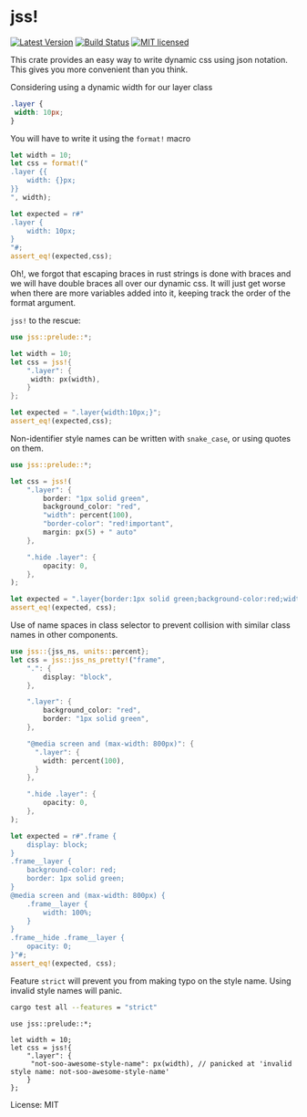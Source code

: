 # jss!

[![Latest Version](https://img.shields.io/crates/v/jss.svg)](https://crates.io/crates/jss)
[![Build Status](https://github.com/ivanceras/jss/actions/workflows/rust.yml/badge.svg)](https://github.com/ivanceras/jss/actions/workflows/rust.yml)
[![MIT licensed](https://img.shields.io/badge/license-MIT-blue.svg)](./LICENSE)

This crate provides an easy way to write dynamic css using json notation.
This gives you more convenient than you think.


Considering using a dynamic width for our layer class

```css
.layer {
 width: 10px;
}
```

You will have to write it using the `format!` macro

```rust
let width = 10;
let css = format!("
.layer {{
    width: {}px;
}}
", width);

let expected = r#"
.layer {
    width: 10px;
}
"#;
assert_eq!(expected,css);
```

Oh!, we forgot that escaping braces in rust strings is done with braces and we will have double braces all over our dynamic css.
It will just get worse when there are more variables added into it, keeping track the order of the format argument.

`jss!` to the rescue:

```rust
use jss::prelude::*;

let width = 10;
let css = jss!{
    ".layer": {
     width: px(width),
    }
};

let expected = ".layer{width:10px;}";
assert_eq!(expected,css);

```

Non-identifier style names can be written with `snake_case`, or using quotes on them.
```rust
use jss::prelude::*;

let css = jss!(
    ".layer": {
        border: "1px solid green",
        background_color: "red",
        "width": percent(100),
        "border-color": "red!important",
        margin: px(5) + " auto"
    },

    ".hide .layer": {
        opacity: 0,
    },
);

let expected = ".layer{border:1px solid green;background-color:red;width:100%;border-color:red!important;margin:5px auto;}.hide .layer{opacity:0;}";
assert_eq!(expected, css);
```

Use of name spaces in class selector to prevent collision with similar class names in other components.
```rust
use jss::{jss_ns, units::percent};
let css = jss::jss_ns_pretty!("frame",
    ".": {
        display: "block",
    },

    ".layer": {
        background_color: "red",
        border: "1px solid green",
    },

    "@media screen and (max-width: 800px)": {
      ".layer": {
        width: percent(100),
      }
    },

    ".hide .layer": {
        opacity: 0,
    },
);

let expected = r#".frame {
    display: block;
}
.frame__layer {
    background-color: red;
    border: 1px solid green;
}
@media screen and (max-width: 800px) {
    .frame__layer {
        width: 100%;
    }
}
.frame__hide .frame__layer {
    opacity: 0;
}"#;
assert_eq!(expected, css);
```

Feature `strict` will prevent you from making typo on the style name.
Using invalid style names will panic.
```sh
cargo test all --features = "strict"
```
```rust,ignore
use jss::prelude::*;

let width = 10;
let css = jss!{
    ".layer": {
     "not-soo-awesome-style-name": px(width), // panicked at 'invalid style name: not-soo-awesome-style-name'
    }
};
```

License: MIT
